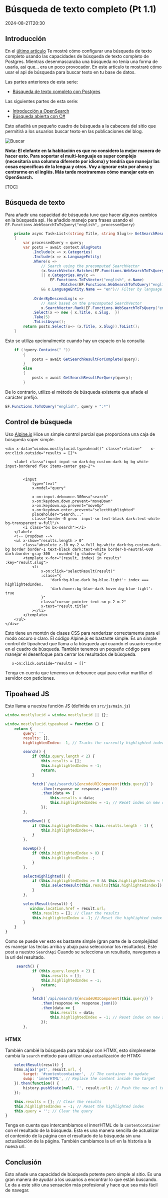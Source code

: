 # Búsqueda de texto completo (Pt 1.1)

<!--category-- Postgres, Alpine.js -->
<datetime class="hidden">2024-08-21T20:30</datetime>

## Introducción

En el [último artículo](/blog/textsearchingpt1) Te mostré cómo configurar una búsqueda de texto completo usando las capacidades de búsqueda de texto completo de Postgres. Mientras desenmascaraba una búsqueda no tenía una forma de usarla, así que... era un poco provocador. En este artículo te mostraré cómo usar el api de búsqueda para buscar texto en tu base de datos.

Las partes anteriores de esta serie:

- [Búsqueda de texto completo con Postgres](/blog/textsearchingpt1)

Las siguientes partes de esta serie:

- [Introducción a OpenSearch](/blog/textsearchingpt2)
- [Búsqueda abierta con C#](/blog/textsearchingpt3)

Esto añadirá un pequeño cuadro de búsqueda a la cabecera del sitio que permitirá a los usuarios buscar texto en las publicaciones del blog.

![Buscar](searchbox.png?format=webp&quality=25)

**Nota: El elefante en la habitación es que no considero la mejor manera de hacer esto. Para soportar el multi-lenguaje es super complejo (necesitaría una columna diferente por idioma) y tendría que manejar las cosas específicas de la lengua y otros. Voy a ignorar esto por ahora y centrarme en el inglés. Más tarde mostraremos cómo manejar esto en OpenSearch.**

[TOC]

## Búsqueda de texto

Para añadir una capacidad de búsqueda tuve que hacer algunos cambios en la búsqueda api. He añadido manejo para frases usando el `EF.Functions.WebSearchToTsQuery("english", processedQuery)`

```csharp
    private async Task<List<(string Title, string Slug)>> GetSearchResultForQuery(string query)
    {
        var processedQuery = query;
        var posts = await context.BlogPosts
            .Include(x => x.Categories)
            .Include(x => x.LanguageEntity)
            .Where(x =>
                // Search using the precomputed SearchVector
                (x.SearchVector.Matches(EF.Functions.WebSearchToTsQuery("english", processedQuery)) // Use precomputed SearchVector for title and content
                || x.Categories.Any(c =>
                    EF.Functions.ToTsVector("english", c.Name)
                        .Matches(EF.Functions.WebSearchToTsQuery("english", processedQuery)))) // Search in categories
                && x.LanguageEntity.Name == "en")// Filter by language
            
            .OrderByDescending(x =>
                // Rank based on the precomputed SearchVector
                x.SearchVector.Rank(EF.Functions.WebSearchToTsQuery("english", processedQuery))) // Use precomputed SearchVector for ranking
            .Select(x => new { x.Title, x.Slug,  })
            .Take(5)
            .ToListAsync();
        return posts.Select(x=> (x.Title, x.Slug)).ToList();
    }
```

Esto se utiliza opcionalmente cuando hay un espacio en la consulta

```csharp
    if (!query.Contains(" "))
        {
            posts = await GetSearchResultForComplete(query);
        }
        else
        {
            posts = await GetSearchResultForQuery(query);
        }
```

De lo contrario, utilizo el método de búsqueda existente que añade el carácter prefijo.

```csharp
EF.Functions.ToTsQuery("english", query + ":*")

```

## Control de búsqueda

Uso [Alpine.js](https://alpinejs.dev/) Hice un simple control parcial que proporciona una caja de búsqueda súper simple.

```razor
<div x-data="window.mostlylucid.typeahead()" class="relative"    x-on:click.outside="results = []">

    <label class="input input-sm dark:bg-custom-dark-bg bg-white input-bordered flex items-center gap-2">
       
        
        <input
            type="text"
            x-model="query"

            x-on:input.debounce.300ms="search"
            x-on:keydown.down.prevent="moveDown"
            x-on:keydown.up.prevent="moveUp"
            x-on:keydown.enter.prevent="selectHighlighted"
            placeholder="Search..."
            class="border-0 grow  input-sm text-black dark:text-white bg-transparent w-full"/>
        <i class="bx bx-search"></i>
    </label>
    <!-- Dropdown -->
    <ul x-show="results.length > 0"
        class="absolute z-10 my-2 w-full bg-white dark:bg-custom-dark-bg border border-1 text-black dark:text-white border-b-neutral-600 dark:border-gray-300   rounded-lg shadow-lg">
        <template x-for="(result, index) in results" :key="result.slug">
            <li
                x-on:click="selectResult(result)"
                :class="{
                    'dark:bg-blue-dark bg-blue-light': index === highlightedIndex,
                    'dark:hover:bg-blue-dark hover:bg-blue-light': true
                }"
                class="cursor-pointer text-sm p-2 m-2"
                x-text="result.title"
            ></li>
        </template>
    </ul>
</div>
```

Esto tiene un montón de clases CSS para renderizar correctamente para el modo oscuro o claro. El código Alpine.js es bastante simple. Es un simple control de tipoahead que llama a la búsqueda api cuando el usuario escribe en el cuadro de búsqueda.
También tenemos un pequeño código para manejar el desenfoque para cerrar los resultados de búsqueda.

```html
   x-on:click.outside="results = []"
```

Tenga en cuenta que tenemos un debounce aquí para evitar martillar el servidor con peticiones.

## Tipoahead JS

Esto llama a nuestra función JS (definida en `src/js/main.js`)

```javascript
window.mostlylucid = window.mostlylucid || {};

window.mostlylucid.typeahead = function () {
    return {
        query: '',
        results: [],
        highlightedIndex: -1, // Tracks the currently highlighted index

        search() {
            if (this.query.length < 2) {
                this.results = [];
                this.highlightedIndex = -1;
                return;
            }

            fetch(`/api/search/${encodeURIComponent(this.query)}`)
                .then(response => response.json())
                .then(data => {
                    this.results = data;
                    this.highlightedIndex = -1; // Reset index on new search
                });
        },

        moveDown() {
            if (this.highlightedIndex < this.results.length - 1) {
                this.highlightedIndex++;
            }
        },

        moveUp() {
            if (this.highlightedIndex > 0) {
                this.highlightedIndex--;
            }
        },

        selectHighlighted() {
            if (this.highlightedIndex >= 0 && this.highlightedIndex < this.results.length) {
                this.selectResult(this.results[this.highlightedIndex]);
            }
        },

        selectResult(result) {
           window.location.href = result.url;
            this.results = []; // Clear the results
            this.highlightedIndex = -1; // Reset the highlighted index
        }
    }
}
```

Como se puede ver esto es bastante simple (gran parte de la complejidad es manejar las teclas arriba y abajo para seleccionar los resultados).
Este post a nuestro `SearchApi`
Cuando se selecciona un resultado, navegamos a la url del resultado.

```javascript
     search() {
            if (this.query.length < 2) {
                this.results = [];
                this.highlightedIndex = -1;
                return;
            }

            fetch(`/api/search/${encodeURIComponent(this.query)}`)
                .then(response => response.json())
                .then(data => {
                    this.results = data;
                    this.highlightedIndex = -1; // Reset index on new search
                });
        },
```

### HTMX

También cambié la búsqueda para trabajar con HTMX, esto simplemente cambia la `search` método para utilizar una actualización de HTMX:

```javascript
    selectResult(result) {
    htmx.ajax('get', result.url, {
        target: '#contentcontainer',  // The container to update
        swap: 'innerHTML', // Replace the content inside the target
    }).then(function() {
        history.pushState(null, '', result.url); // Push the new url to the history
    });

    this.results = []; // Clear the results
    this.highlightedIndex = -1; // Reset the highlighted index
    this.query = ''; // Clear the query
}
```

Tenga en cuenta que intercambiamos el innerHTML de la `contentcontainer` con el resultado de la búsqueda. Esta es una manera sencilla de actualizar el contenido de la página con el resultado de la búsqueda sin una actualización de la página.
También cambiamos la url en la historia a la nueva url.

## Conclusión

Esto añade una capacidad de búsqueda potente pero simple al sitio. Es una gran manera de ayudar a los usuarios a encontrar lo que están buscando.
Le da a este sitio una sensación más profesional y hace que sea más fácil de navegar.